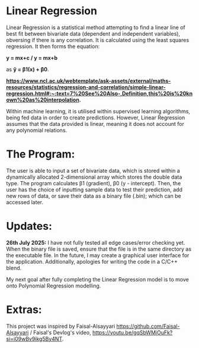 # Linear Regression

Linear Regression is a statistical method attempting to find a linear line of best fit between bivariate data (dependent and independent variables), obversing if there is any correlation. It is calculated using the least squares regression. It then forms the equation: 

**y = mx+c / y = mx+b** 

as **ŷ = β1(x) + β0**. 

**https://www.ncl.ac.uk/webtemplate/ask-assets/external/maths-resources/statistics/regression-and-correlation/simple-linear-regression.html#:~:text=7%20See%20Also-,Definition,this%20is%20known%20as%20interpolation.**

Within machine learning, it is utilised within supervised learning algorithms, being fed data in order to create predictions. However, Linear Regression assumes that the data provided is linear, meaning it does not account for any polynomial relations.

# The Program:

The user is able to input a set of bivariate data, which is stored within a dynamically allocated 2-dimensional array which stores the double data type. The program calculates β1 (gradient), β0 (y - intercept). Then, the user has the choice of inputting sample data to test their prediction, add new rows of data, or save their data as a binary file (.bin); which can be accessed later.

# Updates:
**26th July 2025:** I have not fully tested all edge cases/error checking yet. When the binary file is saved, ensure that the file is in the same directory as the executable file. In the future, I may create a graphical user interface for the application. Additionally, apologies for writing the code in a C/C++ blend.

My next goal after fully completing the Linear Regression model is to move onto Polynomial Regression modelling. 


# Extras:

This project was inspired by Faisal-Alsayyari https://github.com/Faisal-Alsayyari / Faisal's Devlog's video, https://youtu.be/gqSbWMiOuFk?si=i09wBv9ikg5By4NT.
